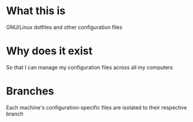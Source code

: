 What this is
======
GNU/Linux dotfiles and other configuration files

Why does it exist
======
So that I can manage my configuration files across all my computers

Branches
======
Each machine's configuration-specific files are isolated to their respective branch

